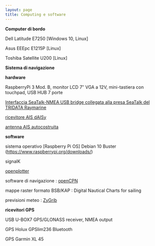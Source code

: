 ```yaml
---
layout: page
title: Computing e software
---
```

**Computer di bordo**

Dell Latitude E7250 [Windows 10, Linux]

Asus EEEpc E1215P [Linux]

Toshiba Satellite U200 [Linux]

**Sistema di navigazione**

**hardware**

RaspberryPi 3 Mod. B, monitor LCD 7″ VGA a 12V, mini-tastiera con touchpad, USB HUB 7 porte

[Interfaccia SeaTalk-NMEA USB bridge collegata alla presa SeaTalk del TRIDATA Raymarine](http://www.gadgetpool.eu/product_info.php?products_id=70)

[ricevitore AIS dAISy](https://www.tindie.com/products/astuder/daisy-ais-receiver/)

[antenna AIS autocostruita](http://muck-solutions.com/?attachment_id=1331)

**software**

sistema operativo [Raspberry Pi OS] Debian 10 Buster (https://www.raspberrypi.org/downloads/)

signalK

[openplotter](http://openmarine.net/)

software di navigazione : [openCPN](http://opencpn.org)

mappe raster formato BSB/KAP : Digital Nautical Charts for sailing

previsioni meteo : [ZyGrib](https://www.zygrib.org/)

**ricevitori GPS**

USB U-BOX7 GPS/GLONASS receiver, NMEA output

GPS Holux GPSlim236 Bluetooth

GPS Garmin XL 45
